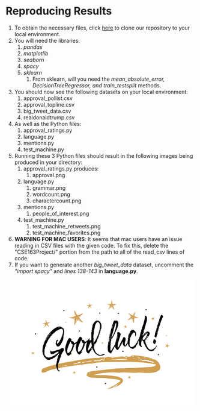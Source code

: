 # Reproducing Results
1. To obtain the necessary files, click [here](https://github.com/jzli23/CSE163Project) to clone our repository to your local environment.
2. You will need the libraries:
    1. _pandas_
    2. _matplotlib_
    3. _seaborn_
    4. _spacy_
    5. _sklearn_
        1. From sklearn, will you need the _mean_absolute_error, DecisionTreeRegressor, and train_testsplit_ methods.
3. You should now see the following datasets on your local environment:
    1. approval_pollist.csv
    2. approval_topline.csv
    3. big_tweet_data.csv
    4. realdonaldtrump.csv
4. As well as the Python files:
    1. approval_ratings.py
    2. language.py
    3. mentions.py
    4. test_machine.py
5. Running these 3 Python files should result in the following images being produced in your directory:
    1. approval_ratings.py produces:
        1. approval.png
    2. language.py
        1. grammar.png
        2. wordcount.png
        3. charactercount.png
    3. mentions.py
        1. people_of_interest.png
    4. test_machine.py
        1. test_machine_retweets.png
        2. test_machine_favorites.png
6. **WARNING FOR MAC USERS**: It seems that mac users have an issue reading in CSV files with the given code. To fix this, delete the "CSE163Project/" portion from the path to all of the read_csv lines of code.
7. If you want to generate another _big_tweet_data_ dataset, uncomment the _"import spacy"_ and _lines 138-143_ in **language.py**.


![Good Luck Image](/Good_luck.jpg)
